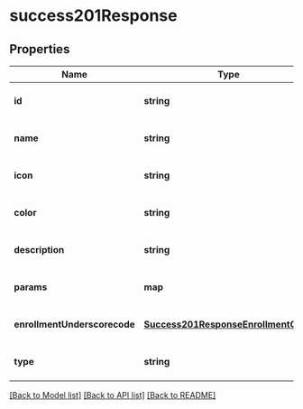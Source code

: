 # success201Response

## Properties
Name | Type | Description | Notes
------------ | ------------- | ------------- | -------------
**id** | **string** |  | [optional] [default to null]
**name** | **string** |  | [optional] [default to null]
**icon** | **string** |  | [optional] [default to null]
**color** | **string** |  | [optional] [default to null]
**description** | **string** |  | [optional] [default to null]
**params** | **map** |  | [optional] [default to null]
**enrollmentUnderscorecode** | [**Success201ResponseEnrollmentCode**](Success201ResponseEnrollmentCode.md) |  | [optional] [default to null]
**type** | **string** |  | [optional] [default to null]

[[Back to Model list]](../README.md#documentation-for-models) [[Back to API list]](../README.md#documentation-for-api-endpoints) [[Back to README]](../README.md)


